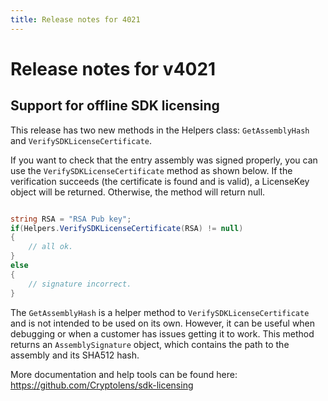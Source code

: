 ```yaml
---
title: Release notes for 4021
---
```


# Release notes for v4021

## Support for offline SDK licensing
This release has two new methods in the Helpers class: `GetAssemblyHash` and `VerifySDKLicenseCertificate`.

If you want to check that the entry assembly was signed properly, you can use the `VerifySDKLicenseCertificate` method
as shown below. If the verification succeeds (the certificate is found and is valid), a LicenseKey object will be returned.
Otherwise, the method will return null.

```cs

string RSA = "RSA Pub key";
if(Helpers.VerifySDKLicenseCertificate(RSA) != null)
{
    // all ok.
}
else 
{
    // signature incorrect.
}
```

The `GetAssemblyHash` is a helper method to `VerifySDKLicenseCertificate` and is not intended to be used on its own. However,
it can be useful when debugging or when a customer has issues getting it to work. This method returns an `AssemblySignature`
object, which contains the path to the assembly and its SHA512 hash.

More documentation and help tools can be found here: https://github.com/Cryptolens/sdk-licensing